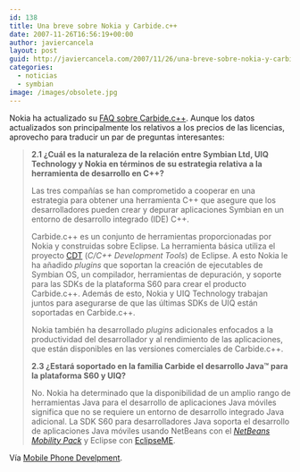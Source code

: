 ```yaml
---
id: 138
title: Una breve sobre Nokia y Carbide.c++
date: 2007-11-26T16:56:19+00:00
author: javiercancela
layout: post
guid: http://javiercancela.com/2007/11/26/una-breve-sobre-nokia-y-carbidec/
categories:
  - noticias
  - symbian
image: /images/obsolete.jpg
---
```

Nokia ha actualizado su [FAQ sobre Carbide.c++](http://ncsp.forum.nokia.com/download/?asset_id=http%3A%2F%2Fsw.nokia.com%2Fid%2F13073127-d7fe-41a8-bf9d-c6591a3f5fcd%2FCarbide_cpp_FAQ_V1_2_en.pdf "Carbide.c++ FAQ v1.2"). Aunque los datos actualizados son principalmente los relativos a los precios de las licencias, aprovecho para traducir un par de preguntas interesantes:

> **2.1 ¿Cuál es la naturaleza de la relación entre Symbian Ltd, UIQ Technology y Nokia en términos de su estrategia relativa a la herramienta de desarrollo en C++?**
> 
> Las tres compañías se han comprometido a cooperar en una estrategia para obtener una herramienta C++ que asegure que los desarrolladores pueden crear y depurar aplicaciones Symbian en un entorno de desarrollo integrado (IDE) C++.
> 
> Carbide.c++ es un conjunto de herramientas proporcionadas por Nokia y construidas sobre Eclipse. La herramienta básica utiliza el proyecto [CDT](http://www.eclipse.org/cdt/index.php "Eclipse C/C++ Development Tooling - CDT") (_C/C++ Development Tools_) de Eclipse. A esto Nokia le ha añadido _plugins_ que soportan la creación de ejecutables de Symbian OS, un compilador, herramientas de depuración, y soporte para las SDKs de la plataforma S60 para crear el producto Carbide.c++. Además de esto, Nokia y UIQ Technology trabajan juntos para asegurarse de que las últimas SDKs de UIQ están soportadas en Carbide.c++.
> 
> Nokia también ha desarrollado _plugins_ adicionales enfocados a la productividad del desarrollador y al rendimiento de las aplicaciones, que están disponibles en las versiones comerciales de Carbide.c++.
> 
> **2.3 ¿Estará soportado en la familia Carbide el desarrollo Java™ para la plataforma S60 y UIQ?**
> 
> No. Nokia ha determinado que la disponibilidad de un amplio rango de herramientas Java para el desarrollo de aplicaciones Java móviles significa que no se requiere un entorno de desarrollo integrado Java adicional. La SDK S60 para desarrolladores Java soporta el desarrollo de aplicaciones Java móviles usando NetBeans con el [_NetBeans Mobility Pack_](http://www.netbeans.org/products/mobility/ "NetBeans Mobility Pack") y Eclipse con [EclipseME](http://www.eclipseme.org/ "eclipseME").

Vía [Mobile Phone Develpment](http://mobilephonedevelopment.com/archives/493 "Carbide.c++ FAQ").